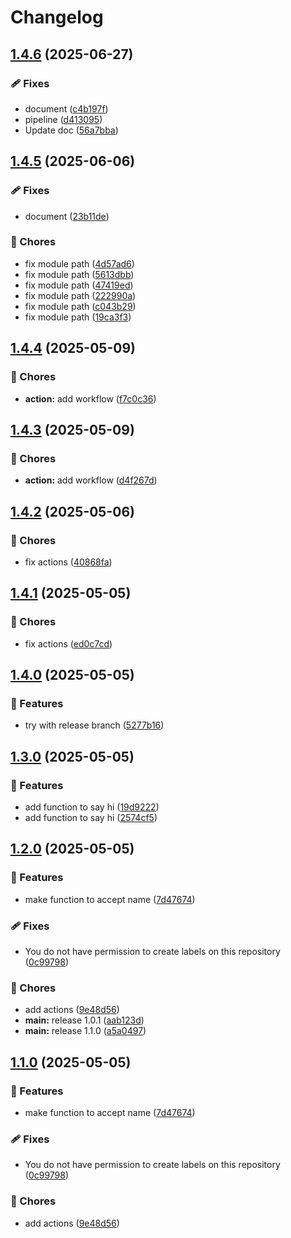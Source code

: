 # Changelog

## [1.4.6](https://github.com/Prajithp/sample-release/compare/v1.4.5...v1.4.6) (2025-06-27)


### 🩹 Fixes

* document ([c4b197f](https://github.com/Prajithp/sample-release/commit/c4b197f20bfa762772264604e1ffcedf5c570f01))
* pipeline ([d413095](https://github.com/Prajithp/sample-release/commit/d41309511a415d6f13a20b6400ada767c785a765))
* Update doc ([56a7bba](https://github.com/Prajithp/sample-release/commit/56a7bba777a5900d6df105bbbbf16f60df02fab3))

## [1.4.5](https://github.com/Prajithp/sample-release/compare/v1.4.4...v1.4.5) (2025-06-06)


### 🩹 Fixes

* document ([23b11de](https://github.com/Prajithp/sample-release/commit/23b11de2a7cfcb7837d813d403081153707be5d5))


### 🧹 Chores

* fix module path ([4d57ad6](https://github.com/Prajithp/sample-release/commit/4d57ad60ced607757962dfa77c9c430f1e643e21))
* fix module path ([5613dbb](https://github.com/Prajithp/sample-release/commit/5613dbb1d4f251d92cf99b77b6e46c2bdc5304df))
* fix module path ([47419ed](https://github.com/Prajithp/sample-release/commit/47419ed94935541ab48fc9367dbb7a4732805a9c))
* fix module path ([222990a](https://github.com/Prajithp/sample-release/commit/222990a34f844d1c1486be049bb7e54e3fbee560))
* fix module path ([c043b29](https://github.com/Prajithp/sample-release/commit/c043b2952bc014dcc205b175e81ec70cece562b6))
* fix module path ([19ca3f3](https://github.com/Prajithp/sample-release/commit/19ca3f3a9792f7b9f38fee5b9a3febdc6df02ee3))

## [1.4.4](https://github.com/Prajithp/sample-release/compare/v1.4.3...v1.4.4) (2025-05-09)


### 🧹 Chores

* **action:** add workflow ([f7c0c36](https://github.com/Prajithp/sample-release/commit/f7c0c366f78000640f49607b369114aef46ae81c))

## [1.4.3](https://github.com/Prajithp/sample-release/compare/v1.4.2...v1.4.3) (2025-05-09)


### 🧹 Chores

* **action:** add workflow ([d4f267d](https://github.com/Prajithp/sample-release/commit/d4f267d0d220ac85840c39b00628c6729ccc6ee1))

## [1.4.2](https://github.com/Prajithp/sample-release/compare/v1.4.1...v1.4.2) (2025-05-06)


### 🧹 Chores

* fix actions ([40868fa](https://github.com/Prajithp/sample-release/commit/40868fa36c686010f0d9f4fdd239b60594ab7baa))

## [1.4.1](https://github.com/Prajithp/sample-release/compare/v1.4.0...v1.4.1) (2025-05-05)


### 🧹 Chores

* fix actions ([ed0c7cd](https://github.com/Prajithp/sample-release/commit/ed0c7cdc1bc282375eb18b3db5ff65ad97fa41d4))

## [1.4.0](https://github.com/Prajithp/sample-release/compare/v1.3.0...v1.4.0) (2025-05-05)


### 🌟 Features

* try with release branch ([5277b16](https://github.com/Prajithp/sample-release/commit/5277b16cac2cc42a3b203fe820f4f24d5af5e0ad))

## [1.3.0](https://github.com/Prajithp/sample-release/compare/v1.2.0...v1.3.0) (2025-05-05)


### 🌟 Features

* add function to say hi ([19d9222](https://github.com/Prajithp/sample-release/commit/19d9222f9c99bea275b703af22841e645fac042b))
* add function to say hi ([2574cf5](https://github.com/Prajithp/sample-release/commit/2574cf560d2583b1a9367ddf076535f8f19ef761))

## [1.2.0](https://github.com/Prajithp/sample-release/compare/v1.1.0...v1.2.0) (2025-05-05)


### 🌟 Features

* make function to accept name ([7d47674](https://github.com/Prajithp/sample-release/commit/7d476747281ddc6337a21064972f732622de837d))


### 🩹 Fixes

* You do not have permission to create labels on this repository ([0c99798](https://github.com/Prajithp/sample-release/commit/0c99798563305cc46fe333fa77c5a6b131ccb77d))


### 🧹 Chores

* add actions ([9e48d56](https://github.com/Prajithp/sample-release/commit/9e48d56cd983cbb3fc0667b2b81682e19a1866b5))
* **main:** release 1.0.1 ([aab123d](https://github.com/Prajithp/sample-release/commit/aab123d79c657731eaf5848ecdce4ea2c76c7ebc))
* **main:** release 1.1.0 ([a5a0497](https://github.com/Prajithp/sample-release/commit/a5a049772537b828ef0f8838e22efe2ad7e9b2f2))

## [1.1.0](https://github.com/Prajithp/sample-release/compare/v1.0.0...v1.1.0) (2025-05-05)


### 🌟 Features

* make function to accept name ([7d47674](https://github.com/Prajithp/sample-release/commit/7d476747281ddc6337a21064972f732622de837d))


### 🩹 Fixes

* You do not have permission to create labels on this repository ([0c99798](https://github.com/Prajithp/sample-release/commit/0c99798563305cc46fe333fa77c5a6b131ccb77d))


### 🧹 Chores

* add actions ([9e48d56](https://github.com/Prajithp/sample-release/commit/9e48d56cd983cbb3fc0667b2b81682e19a1866b5))
